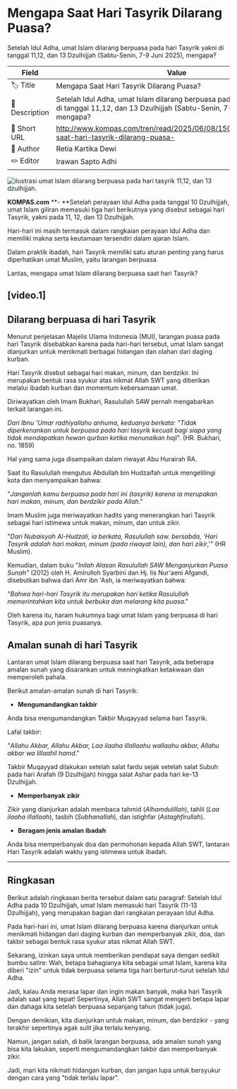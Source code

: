 # Mengapa Saat Hari Tasyrik Dilarang Puasa?

Setelah Idul Adha, umat Islam dilarang berpuasa pada hari Tasyrik yakni di tanggal 11,12, dan 13 Dzulhijjah (Sabtu-Senin, 7-9 Juni 2025), mengapa?

| Field         | Value                                                       |
|---------------|-------------------------------------------------------------|
| 🏷️ Title       | Mengapa Saat Hari Tasyrik Dilarang Puasa? |
| 📝 Description | Setelah Idul Adha, umat Islam dilarang berpuasa pada hari Tasyrik yakni di tanggal 11,12, dan 13 Dzulhijjah (Sabtu-Senin, 7-9 Juni 2025), mengapa? |
| 🔗 Short URL   | http://www.kompas.com/tren/read/2025/06/08/150000865/mengapa-saat-hari-tasyrik-dilarang-puasa- |
| 👤 Author      | Retia Kartika Dewi |
| ✏️ Editor      | Irawan Sapto Adhi |

![ilustrasi umat Islam dilarang berpuasa pada hari tasyrik 11,12, dan 13 dzulhijjah.](https://asset.kompas.com/crops/bZI-SV9NJ6PDUzpZMy8RFITFaZQ=/159x699:1428x1546/750x500/data/photo/2025/06/08/6844df6354700.png)

**KOMPAS.com** **- **Setelah perayaan Idul Adha pada tanggal 10 Dzulhijjah, umat Islam giliran memasuki tiga hari berikutnya yang disebut sebagai hari Tasyrik, yakni pada 11, 12, dan 13 Dzulhijjah.

Hari-hari ini masih termasuk dalam rangkaian perayaan Idul Adha dan memiliki makna serta keutamaan tersendiri dalam ajaran Islam.

Dalam praktik ibadah, hari Tasyrik memiliki satu aturan penting yang harus diperhatikan umat Muslim, yaitu larangan berpuasa.

Lantas, mengapa umat Islam dilarang berpuasa saat hari Tasyrik?

## \[video.1\]

## Dilarang berpuasa di hari Tasyrik

Menurut penjelasan Majelis Ulama Indonesia (MUI), larangan puasa pada hari Tasyrik disebabkan karena pada hari-hari tersebut, umat Islam sangat dianjurkan untuk menikmati berbagai hidangan dan olahan dari daging kurban.

Hari Tasyrik disebut sebagai hari makan, minum, dan berdzikir. Ini merupakan bentuk rasa syukur atas nikmat Allah SWT yang diberikan melalui ibadah kurban dan momentum kebersamaan umat.

Diriwayatkan oleh Imam Bukhari, Rasulullah SAW pernah mengabarkan terkait larangan ini.

*Dari Ibnu \'Umar radhiyallahu anhuma, keduanya berkata: \"Tidak diperkenankan untuk berpuasa pada hari tasyrik kecuali bagi siapa yang tidak mendapatkan hewan qurban ketika menunaikan haji*\". (HR. Bukhari, no. 1859)

Hal yang sama juga disampaikan dalam riwayat Abu Hurairah RA.

Saat itu Rasulullah mengutus Abdullah bin Hudzaifah untuk mengelilingi kota dan menyampaikan bahwa:

\"*Janganlah kamu berpuasa pada hari ini (tasyrik) karena ia merupakan hari makan, minum, dan berdzikir pada Allah*.\"

Imam Muslim juga meriwayatkan hadits yang menerangkan hari Tasyrik sebagai hari istimewa untuk makan, minum, dan untuk zikir. 

"*Dari Nubaisyah Al-Hudzali, ia berkata, Rasulullah saw. bersabda, 'Hari Tasyrik adalah hari makan, minum (pada riwayat lain), dan hari zikir*,'" (HR Muslim). 

Kemudian, dalam buku \"*Inilah Alasan Rasulullah SAW Menganjurkan Puasa Sunah\"* (2012) oleh H. Amlrulloh Syarbini dan Hj. Iis Nur\'aeni Afgandi, disebutkan bahwa dari Amr ibn \'Ash, ia meriwayatkan bahwa:

\"*Bahwa hari-hari Tasyrik itu merupakan hari ketika Rasulullah memerintahkan kita untuk berbuka dan melarang kita puasa*.\"

Oleh karena itu, haram hukumnya bagi umat Islam yang berpuasa di hari Tasyrik, apa pun jenis puasanya.

## Amalan sunah di hari Tasyrik

Lantaran umat Islam dilarang berpuasa saat hari Tasyrik, ada beberapa amalan sunah yang disarankan untuk meningkatkan ketakwaan dan memperoleh pahala.

Berikut amalan-amalan sunah di hari Tasyrik:

- **Mengumandangkan takbir**

Anda bisa mengumandangkan Takbir Muqayyad selama hari Tasyrik.

Lafal takbir:

\"*Allahu Akbar, Allahu Akbar, Laa ilaaha illallaahu wallaahu akbar, Allahu akbar wa lillaahil hamd*.\"

Takbir Muqayyad dilakukan setelah salat fardu sejak setelah salat Subuh pada hari Arafah (9 Dzulhijjah) hingga salat Ashar pada hari ke-13 Dzulhijjah.

- **Memperbanyak zikir**

Zikir yang dianjurkan adalah membaca tahmid (*Alhamdulillah*), tahlil (*Laa ilaaha illallaah*), tasbih (*Subhanallah*), dan istighfar (*Astaghfirullah*).

- **Beragam jenis amalan ibadah**

Anda bisa memperbanyak doa dan permohonan kepada Allah SWT, lantaran Hari Tasyrik adalah waktu yang istimewa untuk ibadah.

---
## Ringkasan

Berikut adalah ringkasan berita tersebut dalam satu paragraf: Setelah Idul Adha pada 10 Dzulhijjah, umat Islam memasuki hari Tasyrik (11-13 Dzulhijjah), yang merupakan bagian dari rangkaian perayaan Idul Adha.

 Pada hari-hari ini, umat Islam dilarang berpuasa karena dianjurkan untuk menikmati hidangan dari daging kurban dan memperbanyak zikir, doa, dan takbir sebagai bentuk rasa syukur atas nikmat Allah SWT.



Sekarang, izinkan saya untuk memberikan pendapat saya dengan sedikit bumbu satire: Wah, betapa bahagianya kita sebagai umat Islam, karena kita diberi "izin" untuk tidak berpuasa selama tiga hari berturut-turut setelah Idul Adha.

 Jadi, kalau Anda merasa lapar dan ingin makan banyak, maka hari Tasyrik adalah saat yang tepat! Sepertinya, Allah SWT sangat mengerti betapa lapar dan dahaga kita setelah berpuasa sepanjang tahun (tidak juga).

 Dengan demikian, kita dianjurkan untuk makan, minum, dan berdzikir - yang terakhir sepertinya agak sulit jika terlalu kenyang.

 Namun, jangan salah, di balik larangan berpuasa, ada amalan sunah yang bisa kita lakukan, seperti mengumandangkan takbir dan memperbanyak zikir.

 Jadi, mari kita nikmati hidangan kurban, dan jangan lupa untuk bersyukur dengan cara yang "tidak terlalu lapar".
